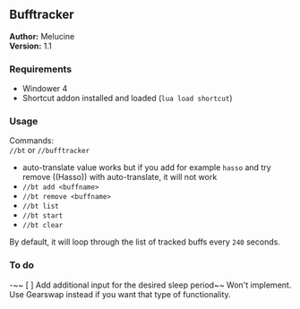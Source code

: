 ## Bufftracker

**Author:** Melucine
<br>
**Version:** 1.1
<be>

### Requirements
- Windower 4
- Shortcut addon installed and loaded (`lua load shortcut`)


### Usage

Commands: <br>
`//bt` or `//bufftracker`
<be>
- auto-translate value works but if you add for example `hasso` and try remove ((Hasso)) with auto-translate, it will not work
- `//bt add <buffname>` 
- `//bt remove <buffname>` 
- `//bt list`
- `//bt start`
- `//bt clear`

By default, it will loop through the list of tracked buffs every `240` seconds. 

### To do
-~~ [ ] Add additional input for the desired sleep period~~ Won't implement. Use Gearswap instead if you want that type of functionality.
